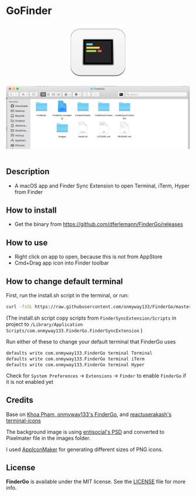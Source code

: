 # GoFinder

<div align = "center">
<img src="Images/Icon.png" width="150" height="150" />
<br>
<br>
</div>

<div align = "center">
<img src="Images/screenshot1.jpg" width="1946 " height=" 668" />
<br>
<br>
</div>

## Description

- A macOS app and Finder Sync Extension to open Terminal, iTerm, Hyper from Finder

## How to install

- Get the binary from https://github.com/dferlemann/FinderGo/releases

## How to use

- Right click on app to open, because this is not from AppStore
- Cmd+Drag app icon into Finder toolbar

## How to change default terminal

First, run the install.sh script in the terminal, or run:
```sh
curl -fsSL https://raw.githubusercontent.com/onmyway133/FinderGo/master/install.sh | sh
```
(The install.sh script copy scripts from `FinderSyncExtension/Scripts` in project to `/Library/Application Scripts/com.onmyway133.FinderGo.FinderSyncExtension` )

Run either of these to change your default terminal that FinderGo uses

```
defaults write com.onmyway133.FinderGo terminal Terminal
defaults write com.onmyway133.FinderGo terminal iTerm
defaults write com.onmyway133.FinderGo terminal Hyper
```

Check for `System Preferences` -> `Extensions` -> `Finder` to enable `FinderGo` if it is not enabled yet

## Credits
Base on [Khoa Pham, onmyway133's FinderGo](https://github.com/onmyway133/FinderGo), and [reactuserakash's terminal-icons](https://github.com/dhanishgajjar/terminal-icons)

The background image is using [entisocial's PSD](https://entisocial.wordpress.com/2016/03/28/custom-droplet-for-el-capitans-finders-toolbar/) and converted to Pixelmater file in the images folder.

I used [AppIconMaker](https://appiconmaker.co/Home/Index/e1afc008-7fbf-473d-9391-1a4c09221451) for generating different sizes of PNG icons.  

## License

**FinderGo** is available under the MIT license. See the [LICENSE](https://github.com/onmyway133/FinderGo/blob/master/LICENSE.md) file for more info.

